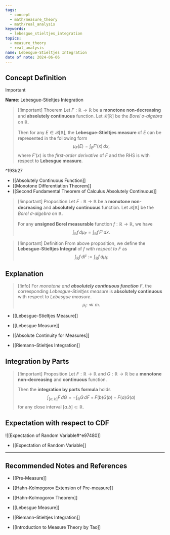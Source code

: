 ```yaml
---
tags:
  - concept
  - math/measure_theory
  - math/real_analysis
keywords:
  - lebesgue_stieltjes_integration
topics:
  - measure_theory
  - real_analysis
name: Lebesgue-Stieltjes Integration
date of note: 2024-06-06
---
```


## Concept Definition

>[!important]
>**Name**: Lebesgue-Stieltjes Integration

>[!important] Thoerem
>Let $F : \mathbb{R} \to \mathbb{R}$ be a **monotone non-decreasing** and **absolutely continuous** function. Let $\mathcal{B}[\mathbb{R}]$ be the *Borel $\sigma$-algebra* on $\mathbb{R}$.
>
>Then for any $E\in \mathcal{B}[\mathbb{R}]$, the **Lebesgue-Stieltjes measure** of $E$ can be represented in the following form
>$$
>\mu_{F}(E) = \int_{E} F'(x)\,dx,  
>$$
>where $F'(x)$ is the *first-order derivative* of $F$ and the RHS is with respect to **Lebesgue measure**.

^193b27

- [[Absolutely Continuous Function]]
- [[Monotone Differentiation Theorem]]
- [[Second Fundamental Theorem of Calculus Absolutely Continuous]]

>[!important] Proposition
>Let $F : \mathbb{R} \to \mathbb{R}$ be a **monotone non-decreasing** and **absolutely continuous** function. Let $\mathcal{B}[\mathbb{R}]$ be the *Borel $\sigma$-algebra* on $\mathbb{R}$.
>
>For any **unsigned Borel measurable** function $f: \mathbb{R} \to \mathbb{R}$, we have
>$$
>\int_{\mathbb{R}} f\,d\mu_{F} = \int_{\mathbb{R}} f\,F'\,dx.
>$$

>[!important] Definition
>From above proposition, we define the **Lebesgue-Stieltjes Integral** of $f$ *with respect to* $F$ as
>$$
>\int_{\mathbb{R}} f\,dF := \int_{\mathbb{R}} f\,d\mu_{F}
>$$



## Explanation

>[!info]
>For _monotone and **absolutely continuous function**_ $F$, the corresponding *Lebesgue-Stieltjes measure* is **absolutely continuous** with respect to *Lebesgue measure*.
>$$\mu_{F} \ll m.$$

- [[Lebesgue-Stieltjes Measure]]
- [[Lebesgue Measure]]
- [[Absolute Continuity for Measures]]


- [[Riemann–Stieltjes Integration]]

## Integration by Parts

>[!important] Proposition
>Let $F : \mathbb{R} \to \mathbb{R}$ and $G : \mathbb{R} \to \mathbb{R}$ be a **monotone non-decreasing** and **continuous** function. 
>
>Then the **integration by parts formula** holds
>$$
>\int_{[a,b]} F\,dG =  - \int_{\mathbb{R}} G\,dF + F(b)G(b) - F(a)G(a)
>$$
>for any close interval $[a.b] \subset \mathbb{R}.$



## Expectation with respect to CDF

![[Expectation of Random Variable#^e97480]]

- [[Expectation of Random Variable]]



-----------
##  Recommended Notes and References

- [[Pre-Measure]]
- [[Hahn-Kolmogorov Extension of Pre-measure]]
- [[Hahn-Kolmogorov Theorem]]

- [[Lebesgue Measure]]
- [[Riemann–Stieltjes Integration]]


- [[Introduction to Measure Theory by Tao]]
